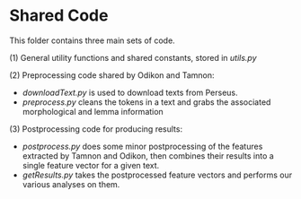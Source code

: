 # Shared Code
This folder contains three main sets of code.

(1) General utility functions and shared constants, stored in *utils.py*

(2) Preprocessing code shared by Odikon and Tamnon:
- *downloadText.py* is used to download texts from Perseus.
- *preprocess.py* cleans the tokens in a text and grabs the associated morphological and lemma information

(3) Postprocessing code for producing results:
- *postprocess.py* does some minor postprocessing of the features extracted by Tamnon and Odikon, then combines their results into a single feature vector for a given text.
- *getResults.py* takes the postprocessed feature vectors and performs our various analyses on them.
